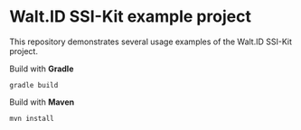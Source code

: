 # Walt.ID SSI-Kit example project

This repository demonstrates several usage examples of the Walt.ID SSI-Kit project.

Build with **Gradle**

    gradle build

Build with **Maven**

    mvn install
